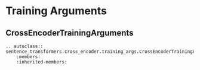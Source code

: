 
# Training Arguments

## CrossEncoderTrainingArguments
```{eval-rst}
.. autoclass:: sentence_transformers.cross_encoder.training_args.CrossEncoderTrainingArguments
    :members:
    :inherited-members:
```
